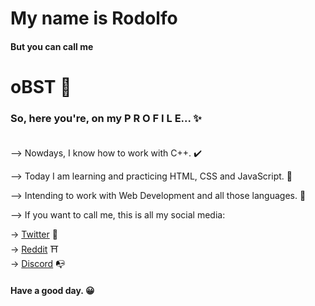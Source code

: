 #                                                     My name is Rodolfo
                                                                      
####                                                 But you can call me
                                                                      
#                                                            oBST     🌌

### So, here you're, on my P R O F I L E... ✨ <br> <br>

--> Nowdays, I know how to work with C++. ✔️

--> Today I am learning and practicing HTML, CSS and JavaScript. 🔰

--> Intending to work with Web Development and all those languages. 🎈

--> If you want to call me, this is all my social media: 

-> [Twitter](https://twitter.com/oBST01) 🌠 <br>
-> [Reddit](https://reddit.com/user/obst01) ⛩️ <br>
-> [Discord](https://discord.com/users/391384838298402824) 📭

#### Have a good day. 😀


